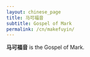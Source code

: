```yaml
---
layout: chinese_page
title: 马可福音
subtitle: Gospel of Mark
permalink: /cn/makefuyin/
---
```


**马可福音** is the Gospel of Mark.


